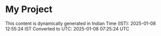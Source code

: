 # My Project

This content is dynamically generated in Indian Time (IST): 2025-01-08 12:55:24 IST
Converted to UTC: 2025-01-08 07:25:24 UTC
